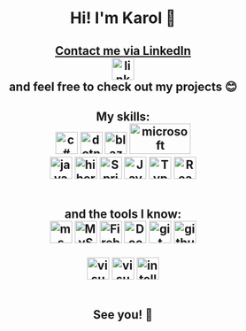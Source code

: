 <h1 align ="center">
Hi! I'm Karol 👋
</h1>

<h2 align ="center">
<a target="_blank" href="https://www.linkedin.com/in/karol-choron/">
Contact me via LinkedIn
<br>
<img src="https://cdn.worldvectorlogo.com/logos/linkedin-icon.svg" height="40" width="40" alt="linkedin logo"/>
</a>

<br>
  and feel free to check out my projects 😊
</h2>
                                                                                                     
</h2>
<h2 align ="center">
My skills:
</br>

<img src="https://cdn.worldvectorlogo.com/logos/c--4.svg" height="40" width="40" alt="c# logo"/>
<img src="https://cdn.worldvectorlogo.com/logos/dot-net-core-7.svg" height="40" width="40" alt="dotnetcore logo"/>
<img src="https://cdn.worldvectorlogo.com/logos/blazor.svg" height="40" width="40" alt="blazor"/>
<img src="https://docs.ongoingwarehouse.com/Content/Images/Logos/Original/MS-business-central-logo-500x240.max-500x240.png" height="55" width="110" alt="microsoft business central logo"/>
</br>

<img src="https://cdn.worldvectorlogo.com/logos/java.svg" height="40" width="40" alt="java logo"/>
<img src="https://cdn.worldvectorlogo.com/logos/hibernate.svg" height="40" width="40" alt="hibernate logo"/>
<img src="https://cdn.worldvectorlogo.com/logos/spring-3.svg" height="40" width="40" alt="Spring logo"/>

<img src="https://cdn.worldvectorlogo.com/logos/logo-javascript.svg" height="40" width="40" alt="JavaScript logo"/>
<img src="https://cdn.worldvectorlogo.com/logos/typescript.svg" height="40" width="40" alt="TypeScript logo"/>
<img src="https://cdn.worldvectorlogo.com/logos/react-native-1.svg" height="40" width="40" alt="React Native logo"/>
</br></br>

and the tools I know:
</br>
<img src="https://cdn.worldvectorlogo.com/logos/microsoft-sql-server-1.svg" height="40" width="40" alt="ms sql server logo"/>
<img src="https://cdn.worldvectorlogo.com/logos/mysql-3.svg" height="40" width="40" alt="MySQL server logo"/>
<img src="https://cdn.worldvectorlogo.com/logos/firebase-1.svg" height="40" width="40" alt="Firebase logo"/>
<img src="https://cdn.worldvectorlogo.com/logos/docker.svg" height="40" width="40" alt="Docker logo"/>
<img src="https://cdn.jsdelivr.net/gh/devicons/devicon/icons/git/git-original.svg" height="40" width="40" alt="git logo"/>
<img src="https://cdn.worldvectorlogo.com/logos/github-icon-1.svg" height="40" width="40" alt="github logo"/>
</br>

<img src="https://cdn.worldvectorlogo.com/logos/visual-studio-2013.svg" height="40" width="40" alt="visualstudio logo"/>
<img src="https://cdn.worldvectorlogo.com/logos/visual-studio-code-1.svg" height="40" width="40" alt="visualstudiocode logo"/>
<img src="https://cdn.worldvectorlogo.com/logos/intellij-idea-1.svg" height="40" width="40" alt="intellij logo"/>
<br></br>

See you! 👋
</h2>
